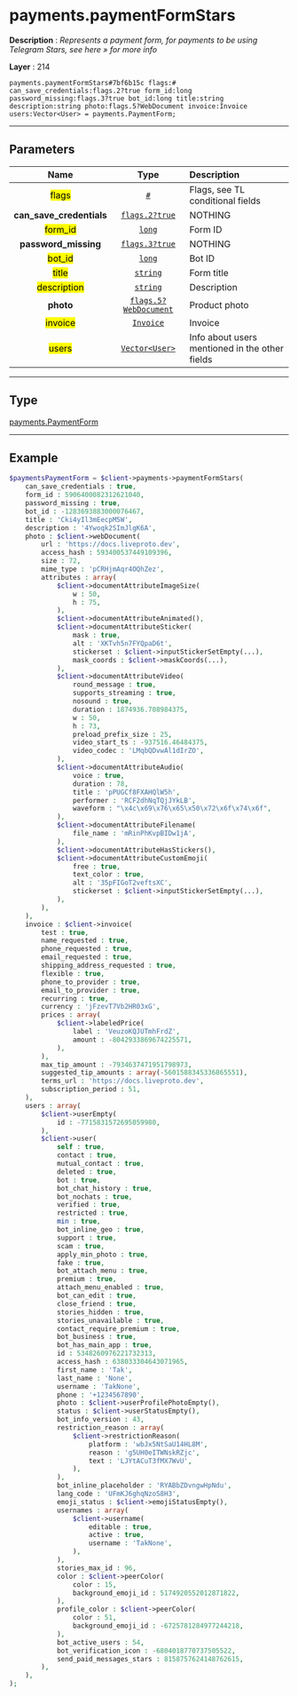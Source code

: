 # payments.paymentFormStars

**Description** : *Represents a payment form, for payments to be using Telegram Stars, see here &raquo; for more info*

**Layer** : 214

```tl
payments.paymentFormStars#7bf6b15c flags:# can_save_credentials:flags.2?true form_id:long password_missing:flags.3?true bot_id:long title:string description:string photo:flags.5?WebDocument invoice:Invoice users:Vector<User> = payments.PaymentForm;
```

---

## Parameters

| Name | Type | Description |
| :---: | :---: | :--- |
| <mark>flags</mark> | [`#`](type/#) | Flags, see TL conditional fields |
| **can_save_credentials** | [`flags.2?true`](type/true) | NOTHING |
| <mark>form_id</mark> | [`long`](type/long) | Form ID |
| **password_missing** | [`flags.3?true`](type/true) | NOTHING |
| <mark>bot_id</mark> | [`long`](type/long) | Bot ID |
| <mark>title</mark> | [`string`](type/string) | Form title |
| <mark>description</mark> | [`string`](type/string) | Description |
| **photo** | [`flags.5?WebDocument`](type/WebDocument) | Product photo |
| <mark>invoice</mark> | [`Invoice`](type/Invoice) | Invoice |
| <mark>users</mark> | [`Vector<User>`](type/User) | Info about users mentioned in the other fields |

---

## Type

[payments.PaymentForm](type/payments.PaymentForm)

---

## Example

```php
$paymentsPaymentForm = $client->payments->paymentFormStars(
	can_save_credentials : true,
	form_id : 5906400082312621040,
	password_missing : true,
	bot_id : -1283693883000076467,
	title : 'Cki4yIl3mEecpM5W',
	description : '4Ywoqk2SImJlgK6A',
	photo : $client->webDocument(
		url : 'https://docs.liveproto.dev',
		access_hash : 593400537449109396,
		size : 72,
		mime_type : 'pCRHjmAqr4OQhZez',
		attributes : array(
			$client->documentAttributeImageSize(
				w : 50,
				h : 75,
			),
			$client->documentAttributeAnimated(),
			$client->documentAttributeSticker(
				mask : true,
				alt : 'XKTvh5n7FYQpaD6t',
				stickerset : $client->inputStickerSetEmpty(...),
				mask_coords : $client->maskCoords(...),
			),
			$client->documentAttributeVideo(
				round_message : true,
				supports_streaming : true,
				nosound : true,
				duration : 1874936.708984375,
				w : 50,
				h : 73,
				preload_prefix_size : 25,
				video_start_ts : -937516.46484375,
				video_codec : 'LMqbQDvwAl1dIrZO',
			),
			$client->documentAttributeAudio(
				voice : true,
				duration : 78,
				title : 'pPUGCf8FXAHQlW5h',
				performer : 'RCF2dhNqTQjJYkLB',
				waveform : "\x4c\x69\x76\x65\x50\x72\x6f\x74\x6f",
			),
			$client->documentAttributeFilename(
				file_name : 'mRinPhKvpBIDw1jA',
			),
			$client->documentAttributeHasStickers(),
			$client->documentAttributeCustomEmoji(
				free : true,
				text_color : true,
				alt : '35pFIGoT2veftsXC',
				stickerset : $client->inputStickerSetEmpty(...),
			),
		),
	),
	invoice : $client->invoice(
		test : true,
		name_requested : true,
		phone_requested : true,
		email_requested : true,
		shipping_address_requested : true,
		flexible : true,
		phone_to_provider : true,
		email_to_provider : true,
		recurring : true,
		currency : 'jFzevT7Vb2HR03xG',
		prices : array(
			$client->labeledPrice(
				label : 'VeuzoKQJUTmhFrdZ',
				amount : -8042933869674225571,
			),
		),
		max_tip_amount : -7934637471951798973,
		suggested_tip_amounts : array(-5601588345336865551),
		terms_url : 'https://docs.liveproto.dev',
		subscription_period : 51,
	),
	users : array(
		$client->userEmpty(
			id : -7715831572695059980,
		),
		$client->user(
			self : true,
			contact : true,
			mutual_contact : true,
			deleted : true,
			bot : true,
			bot_chat_history : true,
			bot_nochats : true,
			verified : true,
			restricted : true,
			min : true,
			bot_inline_geo : true,
			support : true,
			scam : true,
			apply_min_photo : true,
			fake : true,
			bot_attach_menu : true,
			premium : true,
			attach_menu_enabled : true,
			bot_can_edit : true,
			close_friend : true,
			stories_hidden : true,
			stories_unavailable : true,
			contact_require_premium : true,
			bot_business : true,
			bot_has_main_app : true,
			id : 5348260976221732313,
			access_hash : 638033304643071965,
			first_name : 'Tak',
			last_name : 'None',
			username : 'TakNone',
			phone : '+1234567890',
			photo : $client->userProfilePhotoEmpty(),
			status : $client->userStatusEmpty(),
			bot_info_version : 43,
			restriction_reason : array(
				$client->restrictionReason(
					platform : 'wbJx5NtSaU14HL8M',
					reason : 'g5UH0eITWNskRZjc',
					text : 'LJYtACuT3fMX7WvU',
				),
			),
			bot_inline_placeholder : 'RYABbZDvngwHpNdu',
			lang_code : 'UFmKJ6ghqNzoS8H3',
			emoji_status : $client->emojiStatusEmpty(),
			usernames : array(
				$client->username(
					editable : true,
					active : true,
					username : 'TakNone',
				),
			),
			stories_max_id : 96,
			color : $client->peerColor(
				color : 15,
				background_emoji_id : 5174920552012871822,
			),
			profile_color : $client->peerColor(
				color : 51,
				background_emoji_id : -6725781284977244218,
			),
			bot_active_users : 54,
			bot_verification_icon : -6804018770737505522,
			send_paid_messages_stars : 8158757624148762615,
		),
	),
);
```